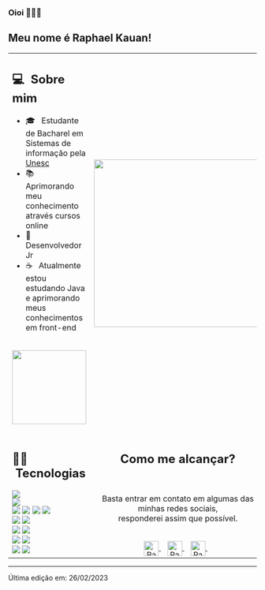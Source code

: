 ### Oioi 🧑🏽‍💻

## Meu nome é Raphael Kauan!

<!-- ![](https://komarev.com/ghpvc/?username=your-taabann&color=0069b4) -->

<table>
  <tr>
    <td>
      <h2> 💻 &nbsp;Sobre mim </h2>
       <ul>
        <li>🎓 &nbsp; Estudante de Bacharel em Sistemas de informação pela <a href="https://www.unescnet.br/">Unesc</a></li>
        <li>📚 &nbsp; Aprimorando meu conhecimento através cursos online </li>
        <li>🎩 &nbsp; Desenvolvedor Jr </li>
        <li>☕ &nbsp; Atualmente estou estudando Java e aprimorando meus conhecimentos em front-end </li>
       </ul>
       <p align="center">
         <br>
        <img height="150em" src="https://github-readme-stats.vercel.app/api?username=raphaelkauan&theme=blue-green"/>
        </p>
    </td>
    <td>
     <p align="center">
        <img height="340em" src="https://user-images.githubusercontent.com/111379005/221443950-3987af4e-393d-4d9e-9f1f-c12d20abb5b3.jpg"/>
     </p>
    </td>
  </tr>
  <tr>
   <td>
     <h2> 👊🏼 &nbsp;Tecnologias</h2>
     <img src="https://img.shields.io/badge/Java-ED8B00?style=for-the-badge&logo=openjdk&logoColor=white"/>
     <br>
     <img src="https://img.shields.io/badge/Spring-6DB33F?style=for-the-badge&logo=spring&logoColor=white"/>
     <br>
     <img src="https://img.shields.io/badge/HTML5-E34F26?style=for-the-badge&logo=html5&logoColor=white"/>
     <img src="https://img.shields.io/badge/CSS3-1572B6?style=for-the-badge&logo=css3&logoColor=white"/>
     <img src="https://img.shields.io/badge/JavaScript-323330?style=for-the-badge&logo=javascript&logoColor=F7DF1E"/>
     <img src="https://img.shields.io/badge/Bootstrap-563D7C?style=for-the-badge&logo=bootstrap&logoColor=white"/>
     <br>
     <img src="https://img.shields.io/badge/Figma-F24E1E?style=for-the-badge&logo=figma&logoColor=white"/>
     <img src="https://img.shields.io/badge/Canva-%2300C4CC.svg?&style=for-the-badge&logo=Canva&logoColor=white"/>
     <br>
     <img src="https://img.shields.io/badge/MySQL-005C84?style=for-the-badge&logo=mysql&logoColor=white"/>
     <img src="https://img.shields.io/badge/PostgreSQL-316192?style=for-the-badge&logo=postgresql&logoColor=white"/>
     <br>
     <img src="https://img.shields.io/badge/Eclipse-2C2255?style=for-the-badge&logo=eclipse&logoColor=white"/>
     <img src="https://img.shields.io/badge/Visual_Studio_Code-0078D4?style=for-the-badge&logo=visual%20studio%20code&logoColor=white"/>
     <br>
     <img src="https://img.shields.io/badge/Windows-0078D6?style=for-the-badge&logo=windows&logoColor=white"/>
     <img src="https://img.shields.io/badge/NVIDIA-GTX1650-76B900?style=for-the-badge&logo=nvidia&logoColor=white"/>
   </td>
   <td>
    <div align="center">
      <h2><b>Como me alcançar?</b></h2>
      <br>
      <p>Basta entrar em contato em algumas das minhas redes sociais,
        <br>responderei assim que possível.
      </p>
      <br>
      <a href="https://www.instagram.com/fantecellerapha/" target="_blank">
      <img align="center" alt="Raphael Kauan | Instagram" width="30em" src="https://img.icons8.com/ios-glyphs/50/000000/instagram-new.png" />
      </a> &nbsp;&nbsp;
      <a href="mailto:raphaelkauanoficial@gmail.com" >
      <img align="center" alt="Raphael Kauan | Gmail" width="30em" src="https://img.icons8.com/ios-glyphs/50/000000/gmail.png" />
      </a> &nbsp;&nbsp;
      <a href="https://www.linkedin.com/in/raphael-kauan-%F0%9F%A7%91%F0%9F%8F%BD%E2%80%8D%F0%9F%92%BB-a62138251/" >
      <img align="center" alt="Raphael Kauan | LinkedIn" width="30em" src="https://img.icons8.com/ios-glyphs/50/000000/linkedin.png" />
      </a> &nbsp;&nbsp;
      <br>
    </div>
   </td>
  </tr>
</table>

---

Última edição em: 26/02/2023
